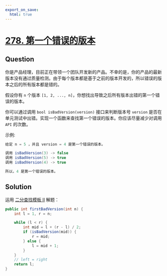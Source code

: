 ```yaml
---
export_on_save:
  html: true
---
```

    
# [278. 第一个错误的版本](https://leetcode-cn.com/problems/first-bad-version/)
    
## Question

你是产品经理，目前正在带领一个团队开发新的产品。不幸的是，你的产品的最新版本没有通过质量检测。由于每个版本都是基于之前的版本开发的，所以错误的版本之后的所有版本都是错的。

假设你有 `n` 个版本 `[1, 2, ..., n]`，你想找出导致之后所有版本出错的第一个错误的版本。

你可以通过调用 `bool isBadVersion(version)` 接口来判断版本号 `version` 是否在单元测试中出错。实现一个函数来查找第一个错误的版本。你应该尽量减少对调用 `API` 的次数。

示例:

```java
给定 n = 5 ，并且 version = 4 是第一个错误的版本。

调用 isBadVersion(3) -> false
调用 isBadVersion(5) -> true
调用 isBadVersion(4) -> true

所以，4 是第一个错误的版本。
```

## Solution

运用 [二分查找模板 II](https://leetcode-cn.com/explore/learn/card/binary-search/210/template-ii/839/) 解题：

```java
public int firstBadVersion(int n) {
    int l = 1, r = n;

    while (l < r) {
        int mid = l + (r - l) / 2;
        if (isBadVersion(mid)) {
            r = mid;
        } else {
            l = mid + 1;
        }
    }
    // left = right
    return l;
}
```
